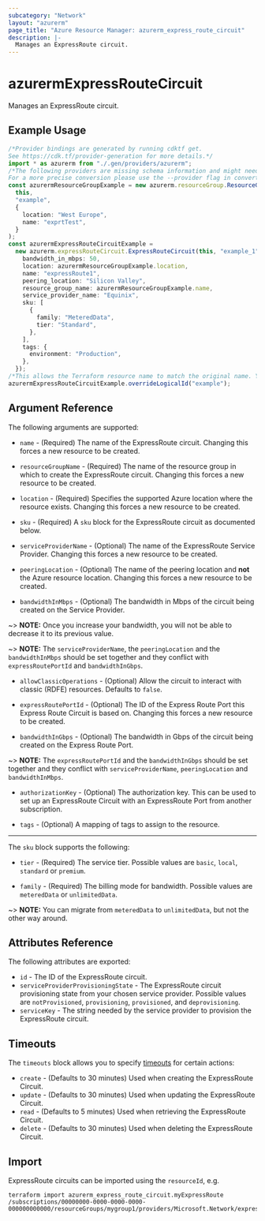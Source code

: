 ```yaml
---
subcategory: "Network"
layout: "azurerm"
page_title: "Azure Resource Manager: azurerm_express_route_circuit"
description: |-
  Manages an ExpressRoute circuit.
---
```


# azurermExpressRouteCircuit

Manages an ExpressRoute circuit.

## Example Usage

```typescript
/*Provider bindings are generated by running cdktf get.
See https://cdk.tf/provider-generation for more details.*/
import * as azurerm from "./.gen/providers/azurerm";
/*The following providers are missing schema information and might need manual adjustments to synthesize correctly: azurerm.
For a more precise conversion please use the --provider flag in convert.*/
const azurermResourceGroupExample = new azurerm.resourceGroup.ResourceGroup(
  this,
  "example",
  {
    location: "West Europe",
    name: "exprtTest",
  }
);
const azurermExpressRouteCircuitExample =
  new azurerm.expressRouteCircuit.ExpressRouteCircuit(this, "example_1", {
    bandwidth_in_mbps: 50,
    location: azurermResourceGroupExample.location,
    name: "expressRoute1",
    peering_location: "Silicon Valley",
    resource_group_name: azurermResourceGroupExample.name,
    service_provider_name: "Equinix",
    sku: [
      {
        family: "MeteredData",
        tier: "Standard",
      },
    ],
    tags: {
      environment: "Production",
    },
  });
/*This allows the Terraform resource name to match the original name. You can remove the call if you don't need them to match.*/
azurermExpressRouteCircuitExample.overrideLogicalId("example");

```

## Argument Reference

The following arguments are supported:

*   `name` - (Required) The name of the ExpressRoute circuit. Changing this forces a new resource to be created.

*   `resourceGroupName` - (Required) The name of the resource group in which to create the ExpressRoute circuit. Changing this forces a new resource to be created.

*   `location` - (Required) Specifies the supported Azure location where the resource exists. Changing this forces a new resource to be created.

*   `sku` - (Required) A `sku` block for the ExpressRoute circuit as documented below.

*   `serviceProviderName` - (Optional) The name of the ExpressRoute Service Provider. Changing this forces a new resource to be created.

*   `peeringLocation` - (Optional) The name of the peering location and **not** the Azure resource location. Changing this forces a new resource to be created.

*   `bandwidthInMbps` - (Optional) The bandwidth in Mbps of the circuit being created on the Service Provider.

\~> **NOTE:** Once you increase your bandwidth, you will not be able to decrease it to its previous value.

\~> **NOTE:** The `serviceProviderName`, the `peeringLocation` and the `bandwidthInMbps` should be set together and they conflict with `expressRoutePortId` and `bandwidthInGbps`.

*   `allowClassicOperations` - (Optional) Allow the circuit to interact with classic (RDFE) resources. Defaults to `false`.

*   `expressRoutePortId` - (Optional) The ID of the Express Route Port this Express Route Circuit is based on. Changing this forces a new resource to be created.

*   `bandwidthInGbps` - (Optional) The bandwidth in Gbps of the circuit being created on the Express Route Port.

\~> **NOTE:** The `expressRoutePortId` and the `bandwidthInGbps` should be set together and they conflict with `serviceProviderName`, `peeringLocation` and `bandwidthInMbps`.

*   `authorizationKey` - (Optional) The authorization key. This can be used to set up an ExpressRoute Circuit with an ExpressRoute Port from another subscription.

*   `tags` - (Optional) A mapping of tags to assign to the resource.

***

The `sku` block supports the following:

*   `tier` - (Required) The service tier. Possible values are `basic`, `local`, `standard` or `premium`.

*   `family` - (Required) The billing mode for bandwidth. Possible values are `meteredData` or `unlimitedData`.

\~> **NOTE:** You can migrate from `meteredData` to `unlimitedData`, but not the other way around.

## Attributes Reference

The following attributes are exported:

* `id` - The ID of the ExpressRoute circuit.
* `serviceProviderProvisioningState` - The ExpressRoute circuit provisioning state from your chosen service provider. Possible values are `notProvisioned`, `provisioning`, `provisioned`, and `deprovisioning`.
* `serviceKey` - The string needed by the service provider to provision the ExpressRoute circuit.

## Timeouts

The `timeouts` block allows you to specify [timeouts](https://www.terraform.io/language/resources/syntax#operation-timeouts) for certain actions:

* `create` - (Defaults to 30 minutes) Used when creating the ExpressRoute Circuit.
* `update` - (Defaults to 30 minutes) Used when updating the ExpressRoute Circuit.
* `read` - (Defaults to 5 minutes) Used when retrieving the ExpressRoute Circuit.
* `delete` - (Defaults to 30 minutes) Used when deleting the ExpressRoute Circuit.

## Import

ExpressRoute circuits can be imported using the `resourceId`, e.g.

```console
terraform import azurerm_express_route_circuit.myExpressRoute /subscriptions/00000000-0000-0000-0000-000000000000/resourceGroups/mygroup1/providers/Microsoft.Network/expressRouteCircuits/myExpressRoute
```
